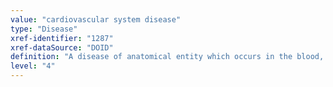 ```yaml
---
value: "cardiovascular system disease"
type: "Disease"
xref-identifier: "1287"
xref-dataSource: "DOID"
definition: "A disease of anatomical entity which occurs in the blood, heart, blood vessels or the lymphatic system that passes nutrients (such as amino acids and electrolytes), gases, hormones, blood cells or lymph to and from cells in the body to help fight diseases and help stabilize body temperature and pH to maintain homeostasis."
level: "4"
---
```

